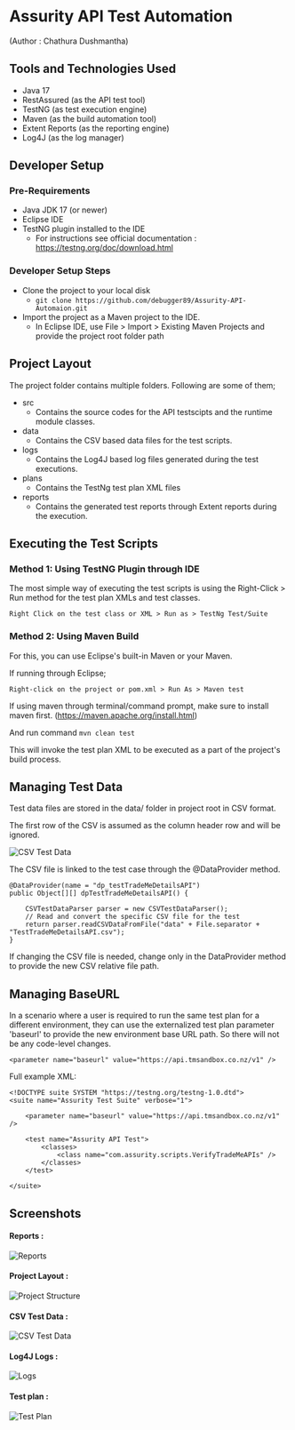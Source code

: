 # Assurity API Test Automation

(Author : Chathura Dushmantha)

## Tools and Technologies Used
*	Java 17
*	RestAssured (as the API test tool)
*	TestNG (as test execution engine)
*	Maven (as the build automation tool)
*	Extent Reports (as the reporting engine)
* 	Log4J (as the log manager)

## Developer Setup

### Pre-Requirements 

*	Java JDK 17 (or newer)
*	Eclipse IDE
*	TestNG plugin installed to the IDE 
	* For instructions see official documentation : https://testng.org/doc/download.html


### Developer Setup Steps
*	Clone the project to your local disk
	*	```git clone https://github.com/debugger89/Assurity-API-Automaion.git```
*	Import the project as a Maven project to the IDE.
	*	In Eclipse IDE, use File > Import > Existing Maven Projects and provide the project root folder path


## Project Layout

The project folder contains multiple folders. Following are some of them;

*	src
	*	Contains the source codes for the API testscipts and the runtime module classes.
*	data
	*	Contains the CSV based data files for the test scripts. 
*	logs
	*	Contains the Log4J based log files generated during the test executions.
*	plans
	*	Contains the TestNg test plan XML files
*	reports
	*	Contains the generated test reports through Extent reports during the execution.


## Executing the Test Scripts

### Method 1: Using TestNG Plugin through IDE

The most simple way of executing the test scripts is using the Right-Click > Run method for the test plan XMLs and test classes. 

`Right Click on the test class or XML > Run as > TestNg Test/Suite`


### Method 2: Using Maven Build

For this, you can use Eclipse's built-in Maven or your Maven. 

If running through Eclipse; 

`Right-click on the project or pom.xml > Run As > Maven test`

If using maven through terminal/command prompt, make sure to install maven first. (https://maven.apache.org/install.html)

And run command
```mvn clean test```

This will invoke the test plan XML to be executed as a part of the project's build process. 

## Managing Test Data
Test data files are stored in the data/ folder in project root in CSV format. 

The first row of the CSV is assumed as the column header row and will be ignored. 

![CSV Test Data](README-ASSETS/CSVTestData.png)

The CSV file is linked to the test case through the @DataProvider method. 

```
@DataProvider(name = "dp_testTradeMeDetailsAPI")
public Object[][] dpTestTradeMeDetailsAPI() {

	CSVTestDataParser parser = new CSVTestDataParser();
	// Read and convert the specific CSV file for the test
	return parser.readCSVDataFromFile("data" + File.separator + "TestTradeMeDetailsAPI.csv");
}
```
If changing the CSV file is needed, change only in the DataProvider method to provide the new CSV relative file path.

## Managing BaseURL
In a scenario where a user is required to run the same test plan for a different environment, they can use the externalized test plan parameter 'baseurl' to provide the new environment base URL path. So there will not be any code-level changes.

```
<parameter name="baseurl" value="https://api.tmsandbox.co.nz/v1" />
```

Full example XML: 

```
<!DOCTYPE suite SYSTEM "https://testng.org/testng-1.0.dtd">
<suite name="Assurity Test Suite" verbose="1">

	<parameter name="baseurl" value="https://api.tmsandbox.co.nz/v1" />

	<test name="Assurity API Test">
		<classes>
			<class name="com.assurity.scripts.VerifyTradeMeAPIs" />
		</classes>
	</test>

</suite>
```


## Screenshots

#### Reports : 

![Reports](README-ASSETS/Reports.png)

#### Project Layout : 
![Project Structure](README-ASSETS/ProjectStructure.png)

#### CSV Test Data : 
![CSV Test Data](README-ASSETS/CSVTestData.png)

#### Log4J Logs : 
![Logs](README-ASSETS/Logs.png)

#### Test plan : 
![Test Plan](README-ASSETS/TestPlan.png)